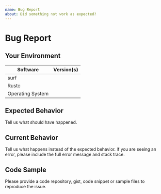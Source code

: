 ```yaml
---
name: Bug Report
about: Did something not work as expected?
---
```


# Bug Report
## Your Environment
| Software         | Version(s) |
| ---------------- | ---------- |
| surf      |
| Rustc            |
| Operating System |

## Expected Behavior
Tell us what should have happened.

## Current Behavior
Tell us what happens instead of the expected behavior. If you are seeing an
error, please include the full error message and stack trace.

## Code Sample
Please provide a code repository, gist, code snippet or sample files to
reproduce the issue.
